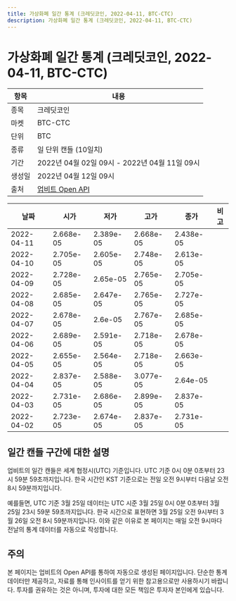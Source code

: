 ```yaml
---
title: 가상화폐 일간 통계 (크레딧코인, 2022-04-11, BTC-CTC)
description: 가상화폐 일간 통계 (크레딧코인, 2022-04-11, BTC-CTC)
---
```



가상화폐 일간 통계 (크레딧코인, 2022-04-11, BTC-CTC)
===

|항목|내용|
|--|--|
|종목|크레딧코인|
|마켓|BTC-CTC|
|단위|BTC|
|종류|일 단위 캔들 (10일치)|
|기간|2022년 04월 02일 09시 - 2022년 04월 11일 09시|
|생성일|2022년 04월 12일 09시|
|출처|[업비트 Open API](https://docs.upbit.com)|


|날짜|시가|저가|고가|종가|비고|
|--|--|--|--|--|--|
|2022-04-11|2.668e-05|2.389e-05|2.668e-05|2.438e-05|    |
|2022-04-10|2.705e-05|2.605e-05|2.748e-05|2.613e-05|    |
|2022-04-09|2.728e-05|2.65e-05|2.765e-05|2.705e-05|    |
|2022-04-08|2.685e-05|2.647e-05|2.765e-05|2.727e-05|    |
|2022-04-07|2.678e-05|2.6e-05|2.767e-05|2.685e-05|    |
|2022-04-06|2.689e-05|2.591e-05|2.718e-05|2.678e-05|    |
|2022-04-05|2.655e-05|2.564e-05|2.718e-05|2.663e-05|    |
|2022-04-04|2.837e-05|2.588e-05|3.077e-05|2.64e-05|    |
|2022-04-03|2.731e-05|2.686e-05|2.899e-05|2.837e-05|    |
|2022-04-02|2.723e-05|2.674e-05|2.837e-05|2.731e-05|    |


일간 캔들 구간에 대한 설명
---


업비트의 일간 캔들은 세계 협정시(UTC) 기준입니다. 
UTC 기준 0시 0분 0초부터 23시 59분 59초까지입니다. 
한국 시간인 KST 기준으로는 전일 오전 9시부터 다음날 오전 8시 59분까지입니다. 


예를들면, UTC 기준 3월 25일 데이터는 UTC 시준 3월 25일 0시 0분 0초부터 3월 25일 23시 59분 59초까지입니다. 
한국 시간으로 표현하면 3월 25일 오전 9시부터 3월 26일 오전 8시 59분까지입니다. 
이와 같은 이유로 본 페이지는 매일 오전 9시마다 전날의 통계 데이터를 자동으로 작성합니다. 


주의
---


본 페이지는 업비트의 Open API를 통하여 자동으로 생성된 페이지입니다. 
단순한 통계 데이터만 제공하고, 자료를 통해 인사이트를 얻기 위한 참고용으로만 사용하시기 바랍니다. 
투자를 권유하는 것은 아니며, 투자에 대한 모든 책임은 투자자 본인에게 있습니다. 
